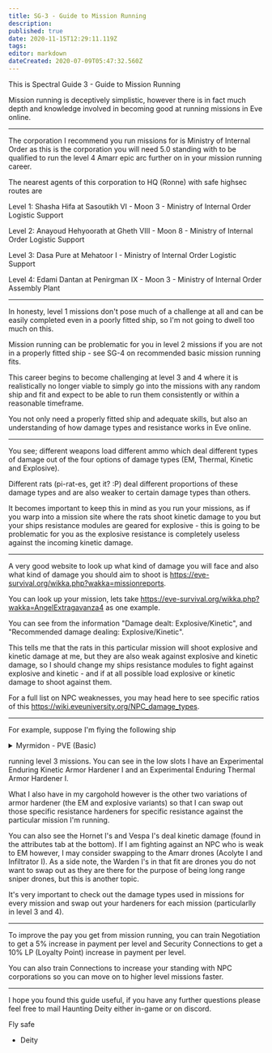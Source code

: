 ```yaml
---
title: SG-3 - Guide to Mission Running
description: 
published: true
date: 2020-11-15T12:29:11.119Z
tags: 
editor: markdown
dateCreated: 2020-07-09T05:47:32.560Z
---
```


This is Spectral Guide 3 - Guide to Mission Running

Mission running is deceptively simplistic, however there is in fact much depth and knowledge involved in becoming good at running missions in Eve online.

---
The corporation I recommend you run missions for is Ministry of Internal Order as this is the corporation you will need 5.0 standing with to be qualified to run the level 4 Amarr epic arc further on in your mission running career.

The nearest agents of this corporation to HQ (Ronne) with safe highsec routes are 

Level 1: Shasha Hifa at Sasoutikh VI - Moon 3 - Ministry of Internal Order Logistic Support 

Level 2:  Anayoud Hehyoorath at Gheth VIII - Moon 8 - Ministry of Internal Order Logistic Support 

Level 3:  Dasa Pure at Mehatoor I - Ministry of Internal Order Logistic Support 

Level 4:  Edami Dantan at Penirgman IX - Moon 3 - Ministry of Internal Order Assembly Plant 

---
In honesty, level 1 missions don't pose much of a challenge at all and can be easily completed even in a poorly fitted ship, so I'm not going to dwell too much on this.

Mission running can be problematic for you in level 2 missions if you are not in a properly fitted ship - see SG-4 on recommended basic mission running fits.

This career begins to become challenging at level 3 and 4 where it is realistically no longer viable to simply go into the missions with any random ship and fit and expect to be able to run them consistently or within a reasonable timeframe.

You not only need a properly fitted ship and adequate skills, but also an understanding of how damage types and resistance works in Eve online.

---
You see; different weapons load different ammo which deal different types of damage out of the four options of damage types (EM, Thermal, Kinetic and Explosive).

Different rats (pi-rat-es, get it? :P) deal different proportions of these damage types and are also weaker to certain damage types than others.

It becomes important to keep this in mind as you run your missions, as if you warp into a mission site where the rats shoot kinetic damage to you but your ships resistance modules are geared for explosive - this is going to be problematic for you as the explosive resistance is completely useless against the incoming kinetic damage.

---
A very good website to look up what kind of damage you will face and also what kind of damage you should aim to shoot is https://eve-survival.org/wikka.php?wakka=missionreports.

You can look up your mission, lets take https://eve-survival.org/wikka.php?wakka=AngelExtragavanza4 as one example.

You can see from the information "Damage dealt: Explosive/Kinetic", and "Recommended damage dealing: Explosive/Kinetic".

This tells me that the rats in this particular mission will shoot explosive and kinetic damage at me, but they are also weak against explosive and kinetic damage, so I should change my ships resistance modules to fight against explosive and kinetic - and if at all possible load explosive or kinetic damage to shoot against them.

For a full list on NPC weaknesses, you may head here to see specific ratios of this https://wiki.eveuniversity.org/NPC_damage_types.

---
For example, suppose I'm flying the following ship
<details>
  <summary>Myrmidon - PVE (Basic)</summary>
[Myrmidon, Myrmidon - PVE (Basic)]

Medium I-a Enduring Armor Repairer
Medium I-a Enduring Armor Repairer
Experimental Enduring Thermal Armor Hardener I
Experimental Enduring Kinetic Armor Hardener I
AE-K Compact Drone Damage Amplifier
AE-K Compact Drone Damage Amplifier

50MN Cold-Gas Enduring Microwarpdrive
Large Compact Pb-Acid Cap Battery
Large Compact Pb-Acid Cap Battery
Denny Enduring Omnidirectional Tracking Link
Alumel-Wired Enduring Sensor Booster

Drone Link Augmentor I
Drone Link Augmentor I
[Empty High slot]
[Empty High slot]
[Empty High slot]

Medium Capacitor Control Circuit I
Medium Capacitor Control Circuit I
Medium Capacitor Control Circuit I


Hornet I x8
Vespa I x6
Warden I x4


Scan Resolution Script x1
Targeting Range Script x1
Optimal Range Script x1
Tracking Speed Script x1
</details>

running level 3 missions.  You can see in the low slots I have an Experimental Enduring Kinetic Armor Hardener I and an Experimental Enduring Thermal Armor Hardener I.

What I also have in my cargohold however is the other two variations of armor hardener (the EM and explosive variants) so that I can swap out those specific resistance hardeners for specific resistance against the particular mission I'm running.

You can also see the Hornet I's and Vespa I's deal kinetic damage (found in the attributes tab at the bottom).  If I am fighting against an NPC who is weak to EM however, I may consider swapping to the Amarr drones (Acolyte I and Infiltrator I).  As a side note, the Warden I's in that fit are drones you do not want to swap out as they are there for the purpose of being long range sniper drones, but this is another topic.

It's very important to check out the damage types used in missions for every mission and swap out your hardeners for each mission (particularlly in level 3 and 4).

---
To improve the pay you get from mission running, you can train Negotiation to get a 5% increase in payment per level and Security Connections to get a 10% LP (Loyalty Point) increase in payment per level.

You can also train Connections to increase your standing with NPC corporations so you can move on to higher level missions faster.

---
I hope you found this guide useful, if you have any further questions please feel free to mail Haunting Deity either in-game or on discord.

Fly safe
   - Deity